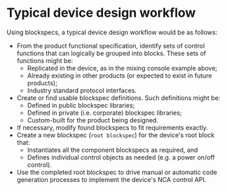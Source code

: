 # Typical device design workflow

Using blockspecs, a typical device design workflow would be as follows:

* From the product functional specification, identify sets of control functions that can logically be grouped into blocks.  These sets of functions might be:
  * Replicated in the device, as in the mixing console example above;
  * Already existing in other products (or expected to exist in future products);
  * Industry standard protocol interfaces.
* Create or find usable blockspec definitions.  Such definitions might be:
  * Defined in public blockspec libraries;
  * Defined in private (i.e. corporate) blockspec libraries;
  * Custom-built for the product being designed.
* If necessary, modify found blockspecs to fit requirements exactly.
* Create a new blockspec (`root blockspec`) for the device's root block that:
  * Instantiates all the component blockspecs as required, and
  * Defines individual control objects as needed (e.g. a power on/off control).
* Use the completed root blockspec to drive manual or automatic code generation processes to implement the device's NCA control API.

